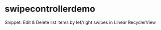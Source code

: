 # swipecontrollerdemo
Snippet: Edit &amp; Delete list items by lef/right swipes in Linear RecyclerView
